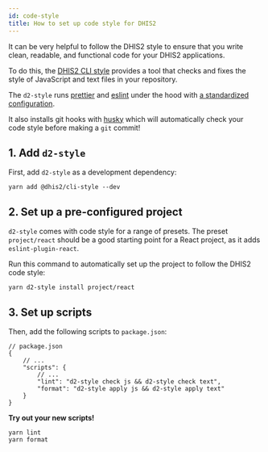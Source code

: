 ```yaml
---
id: code-style
title: How to set up code style for DHIS2
---
```


It can be very helpful to follow the DHIS2 style to ensure that you write clean, readable, and functional code for your DHIS2 applications.

To do this, the [DHIS2 CLI style](https://cli-style.dhis2.nu/#/) provides a tool that checks and fixes the style of JavaScript and text files in your repository.

The `d2-style` runs [prettier](https://prettier.io/) and [eslint](https://eslint.org) under the hood with [a standardized configuration](https://github.com/dhis2/cli-style/tree/master/config/js).

It also installs git hooks with [husky](https://github.com/typicode/husky) which will automatically check your code style before making a `git` commit!

## 1. Add `d2-style`

First, add `d2-style` as a development dependency:

```shell
yarn add @dhis2/cli-style --dev
```

## 2. Set up a pre-configured project

`d2-style` comes with code style for a range of presets. The preset `project/react` should be a good starting point for a React project, as it adds `eslint-plugin-react`.

Run this command to automatically set up the project to follow the DHIS2 code style:

```shell
yarn d2-style install project/react
```

## 3. Set up scripts

Then, add the following scripts to `package.json`:

```shell
// package.json
{
    // ...
    "scripts": {
        // ...
        "lint": "d2-style check js && d2-style check text",
        "format": "d2-style apply js && d2-style apply text"
    }
}
```

**Try out your new scripts!**

```shell
yarn lint
yarn format
```
